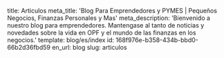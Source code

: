 title: Articulos
meta_title: 'Blog Para Emprendedores y PYMES | Pequeños Negocios,  Finanzas Personales y Mas'
meta_description: 'Bienvenido a nuestro blog para emprendedores. Mantengase al tanto de noticias y novedades sobre la vida en OPF y el mundo de las finanzas en los negocios.'
template: blog/es/index
id: 168f976e-b358-434b-bbd0-66b2d36fbd59
en_url: blog
slug: articulos
